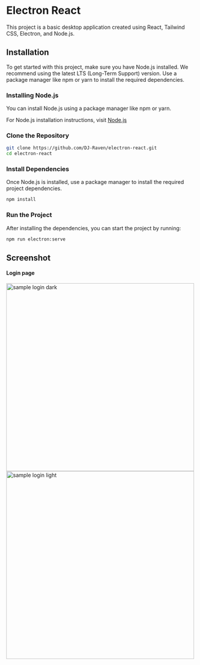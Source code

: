 # Electron React
This project is a basic desktop application created using React, Tailwind CSS, Electron, and Node.js.
## Installation
To get started with this project, make sure you have Node.js installed. We recommend using the latest LTS (Long-Term Support) version.
Use a package manager like npm or yarn to install the required dependencies.
### Installing Node.js
You can install Node.js using a package manager like npm or yarn.

For Node.js installation instructions, visit [Node.js](https://nodejs.org/)
### Clone the Repository
``` bash
git clone https://github.com/DJ-Raven/electron-react.git
cd electron-react
```
### Install Dependencies
Once Node.js is installed, use a package manager to install the required project dependencies.
``` bash
npm install
```
### Run the Project
After installing the dependencies, you can start the project by running:
``` bash
npm run electron:serve
```
## Screenshot
#### Login page
<img src="https://github.com/DJ-Raven/electron-react/assets/58245926/bb804d92-e6ef-4436-9442-e618e83ac85d" alt="sample login dark" width="500"/>
<img src="https://github.com/DJ-Raven/electron-react/assets/58245926/a9cdb76a-ac8d-4c5b-b730-7c8054674f25" alt="sample login light" width="500"/>
